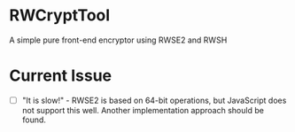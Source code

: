 # RWCryptTool

A simple pure front-end encryptor using RWSE2 and RWSH

# Current Issue

- [ ] "It is slow!" - RWSE2 is based on 64-bit operations, but JavaScript does not support this well. Another implementation approach should be found.
